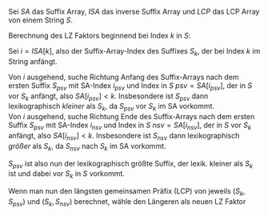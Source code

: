 Sei $SA$ das Suffix Array, $ISA$ das inverse Suffix Array und $LCP$ das LCP Array von einem String $S$.

Berechnung des LZ Faktors beginnend bei Index $k$ in $S$:

Sei $i = ISA[k]$, also der Suffix-Array-Index des Suffixes $S_k$, der bei Index $k$ im String anfängt.  

Von $i$ ausgehend, suche Richtung Anfang des Suffix-Arrays nach dem ersten Suffix $S_{psv}$ mit SA-Index $i_{psv}$ und Index in $S$ $psv = SA[i_{psv}]$, der in $S$ vor $S_k$ anfängt, also $SA[i_{psv}] < k$. Insbesondere ist $S_{psv}$ dann lexikographisch *kleiner* als $S_k$, da $S_{psv}$ vor $S_k$ im SA vorkommt.  
Von $i$ ausgehend, suche Richtung Ende des Suffix-Arrays nach dem ersten Suffix $S_{psv}$ mit SA-Index $i_{nsv}$ und Index in $S$ $nsv = SA[i_{nsv}]$, der in $S$ vor $S_k$ anfängt, also $SA[i_{nsv}] < k$. Insbesondere ist $S_{nsv}$ dann lexikographisch *größer* als $S_k$, da $S_{nsv}$ nach $S_k$ im SA vorkommt.  

$S_{psv}$ ist also nun der lexikographisch größte Suffix, der lexik. kleiner als $S_k$ ist und dabei vor $S_k$ in $S$ vorkommt.

Wenn man nun den längsten gemeinsamen Präfix (LCP) von jeweils $(S_k, S_{psv})$ und
$(S_k, S_{nsv})$ berechnet, wähle den Längeren als neuen LZ Faktor